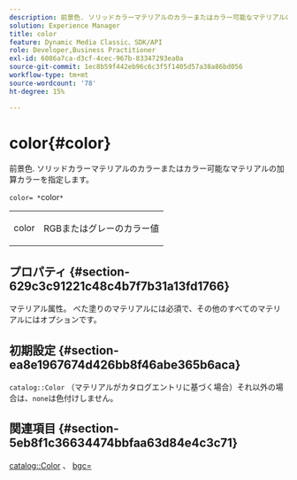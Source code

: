 ```yaml
---
description: 前景色. ソリッドカラーマテリアルのカラーまたはカラー可能なマテリアルの加算カラーを指定します。
solution: Experience Manager
title: color
feature: Dynamic Media Classic、SDK/API
role: Developer,Business Practitioner
exl-id: 6086a7ca-d3cf-4cec-967b-83347293ea0a
source-git-commit: 1ec8b59f442eb96c6c3f5f1405d57a38a86bd056
workflow-type: tm+mt
source-wordcount: '78'
ht-degree: 15%

---
```


# color{#color}

前景色. ソリッドカラーマテリアルのカラーまたはカラー可能なマテリアルの加算カラーを指定します。

`color= *`color`*`

<table id="simpletable_C5AF9074CCA64EA5921772DF3F7E0F55"> 
 <tr class="strow"> 
  <td class="stentry"> <p><span class="varname"> color</span> </p> </td> 
  <td class="stentry"> <p>RGBまたはグレーのカラー値 </p></td> 
 </tr> 
</table>

## プロパティ {#section-629c3c91221c48c4b7f7b31a13fd1766}

マテリアル属性。 べた塗りのマテリアルには必須で、その他のすべてのマテリアルにはオプションです。

## 初期設定 {#section-ea8e1967674d426bb8f46abe365b6aca}

`catalog::Color` （マテリアルがカタログエントリに基づく場合）それ以外の場合は、`none`は色付けしません。

## 関連項目 {#section-5eb8f1c36634474bbfaa63d84e4c3c71}

[catalog::Color](../../../../../ir-api/material-cat/image-rendering-api-ref/c-ir-material-catalog/c-ir-material-data-reference/r-ir-cat-color.md#reference-7639487fe0ac48beb9e8afa4dc845552) 、 [bgc=](../../../../../ir-api/http-protocol/image-rendering-api-ref/c-ir-http-protocol-ref/c-ir-http-protocol-command-reference/r-ir-bgc.md#reference-3f5c78cea01c4a85aa582076d23aebb0)
